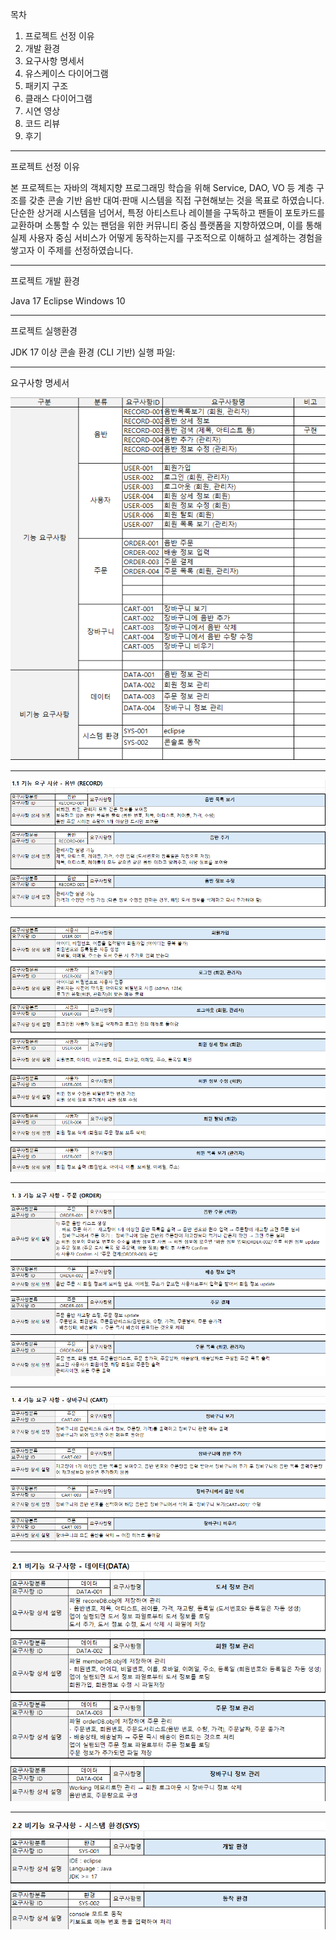 목차

1. 프로젝트 선정 이유
2. 개발 환경
3. 요구사항 명세서
4. 유스케이스 다이어그램
5. 패키지 구조
6. 클래스 다이어그램
7. 시연 영상
8. 코드 리뷰
9. 후기

---

프로젝트 선정 이유

본 프로젝트는 자바의 객체지향 프로그래밍 학습을 위해 Service, DAO, VO 등 계층 구조를 갖춘 콘솔 기반 음반 대여·판매 시스템을 직접 구현해보는 것을 목표로 하였습니다. 단순한 상거래 시스템을 넘어서, 특정 아티스트나 레이블을 구독하고 팬들이 포토카드를 교환하며 소통할 수 있는 팬덤을 위한 커뮤니티 중심 플랫폼을 지향하였으며, 이를 통해 실제 사용자 중심 서비스가 어떻게 동작하는지를 구조적으로 이해하고 설계하는 경험을 쌓고자 이 주제를 선정하였습니다.

---

프로젝트 개발 환경

Java 17
Eclipse
Windows 10

---

프로젝트 실행환경

JDK 17 이상
콘솔 환경 (CLI 기반)
실행 파일: 

---

요구사항 명세서



![시스템 환경](images/화면%20캡처%202025-06-29%20142929.png)

---



![기능 요구사항 요약](images/화면%20캡처%202025-06-29%20143020.png)

---



![음반 관련 요구사항](images/화면%20캡처%202025-06-29%20143120.png)

---



![회원 관련 요구사항](images/화면%20캡처%202025-06-29%20143144.png)

---



![주문 관련 요구사항](images/화면%20캡처%202025-06-29%20143203.png)

---



![장바구니 관련 요구사항](images/화면%20캡처%202025-06-29%20143237.png)

---



![데이터 관련 요구사항](images/화면%20캡처%202025-06-29%20143303.png)
